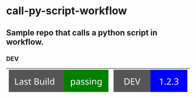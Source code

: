 # call-py-script-workflow    
Sample repo that calls a python script in workflow.   
----
### DEV
| ![Custom Badge](./assets/build_status.svg) | ![Custom Badge](./assets/dev_vers.svg) | 
|--------------------------------------------|----------------------------------------|

